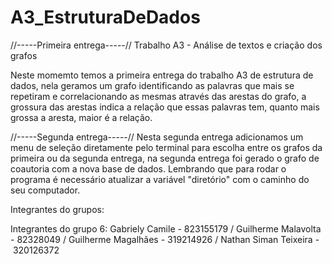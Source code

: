 # A3_EstruturaDeDados

//-----Primeira entrega-----//
Trabalho A3 - Análise de textos e criação dos grafos

Neste momemto temos a primeira entrega do trabalho A3 de estrutura de dados, nela geramos um grafo identificando as palavras que mais se repetiram e correlacionando as mesmas através das arestas do grafo, a grossura das arestas indica a relação que essas palavras tem, quanto mais grossa a aresta, maior é a relação.

//-----Segunda entrega-----//
Nesta segunda entrega adicionamos um menu de seleção diretamente pelo terminal para escolha entre os grafos da primeira ou da segunda entrega, na segunda entrega foi gerado o grafo de coautoria com a nova base de dados. Lembrando que para rodar o programa é necessário atualizar a variável "diretório" com o caminho do seu computador.

Integrantes do grupos:

Integrantes do grupo 6:
Gabriely Camile - 823155179 /
Guilherme Malavolta - 82328049 / 
Guilherme Magalhães - 319214926 /
Nathan Siman Teixeira - 320126372
